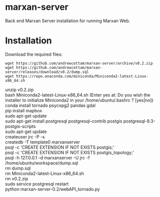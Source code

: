 # marxan-server
Back end Marxan Server installation for running Marxan Web. 

# Installation
Download the required files:  
```
wget https://github.com/andrewcottam/marxan-server/archive/v0.2.zip    
wget https://github.com/andrewcottam/marxan-server/releases/download/v0.2/dump.sql  
wget https://repo.anaconda.com/miniconda/Miniconda2-latest-Linux-x86_64.sh  
```
unzip v0.2.zip   
bash Miniconda2-latest-Linux-x86_64.sh  (Enter yes at: Do you wish the installer to initialize Miniconda2 in your /home/ubuntu/.bashrc ? [yes|no])  
conda install tornado psycopg2 pandas gdal  
pip install mapbox  
sudo apt-get update  
sudo apt-get install postgresql postgresql-contrib postgis postgresql-9.3-postgis-scripts  
sudo apt-get update  
createuser jrc -P -s  
createdb -T template0 marxanserver  
psql -c 'CREATE EXTENSION IF NOT EXISTS postgis;'   
psql -c 'CREATE EXTENSION IF NOT EXISTS postgis_topology;'  
psql -h 127.0.0.1 -d marxanserver -U jrc -f /home/ubuntu/workspace/dump.sql  
rm dump.sql   
rm Miniconda2-latest-Linux-x86_64.sh   
rm v0.2.zip  
sudo service postgresql restart  
python marxan-server-0.2/webAPI_tornado.py  
